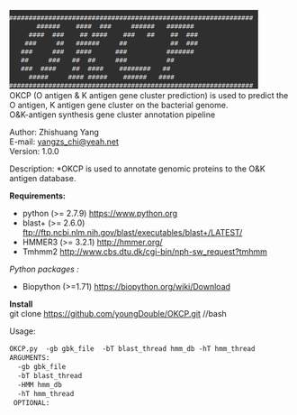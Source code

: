  ![OKCP](https://github.com/youngDouble/OKCP/blob/master/okcp.png "OKCP")  
 OKCP (O antigen &amp; K antigen gene cluster prediction) is used to predict the O antigen, K antigen gene cluster on the bacterial genome.      
 O&K-antigen synthesis gene cluster annotation pipeline    
                                                            
  Author: Zhishuang Yang                                    
  E-mail: yangzs_chi@yeah.net                               
  Version: 1.0.0                                            

Description:
 *OKCP is used to annotate genomic proteins to the O&K antigen database.
 
**Requirements:**  
 - python (>= 2.7.9) https://www.python.org  
 - blast+ (>= 2.6.0) ftp://ftp.ncbi.nlm.nih.gov/blast/executables/blast+/LATEST/  
 - HMMER3 (>= 3.2.1) http://hmmer.org/  
 - Tmhmm2 http://www.cbs.dtu.dk/cgi-bin/nph-sw_request?tmhmm   
  
 *Python packages :*  
  - Biopython (>=1.71) https://biopython.org/wiki/Download  

**Install**  
 git clone https://github.com/youngDouble/OKCP.git //bash

Usage:  
```
OKCP.py  -gb gbk_file  -bT blast_thread hmm_db -hT hmm_thread  
ARGUMENTS:  
  -gb gbk_file  
  -bT blast_thread  
  -HMM hmm_db  
  -hT hmm_thread  
 OPTIONAL:  

```

